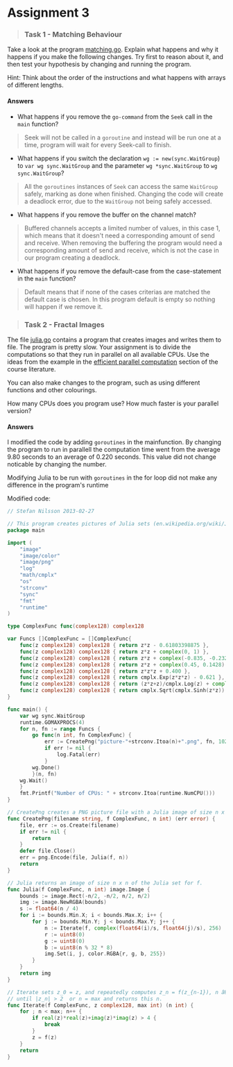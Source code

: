 # Assignment 3

> ### Task 1 - Matching Behaviour

Take a look at the program [matching.go](code/matching.go). Explain what happens and why it happens if you make the following changes. Try first to reason about it, and then test your hypothesis by changing and running the program.

Hint: Think about the order of the instructions and what happens with arrays of different lengths.

<!-- Put your answer here -->
#### Answers

  * What happens if you remove the `go-command` from the `Seek` call in the `main` function?

 > Seek will not be called in a `goroutine` and instead will be run one at a time, program will wait for every Seek-call to finish.

   * What happens if you switch the declaration `wg := new(sync.WaitGroup`) to `var wg sync.WaitGroup` and the parameter `wg *sync.WaitGroup` to `wg sync.WaitGroup`?

 > All the `goroutines` instances of `Seek` can access the same `WaitGroup` safely, marking as done when finished. Changing the code will create a deadlock error, due to the `WaitGroup` not being safely accessed.

   * What happens if you remove the buffer on the channel match?

 > Buffered channels accepts a limited number of values, in this case 1, which means that it doesn't need a corresponding amount of send and receive. When removing the buffering the program would need a corresponding amount of send and receive, which is not the case in our program creating a deadlock. 

  * What happens if you remove the default-case from the case-statement in the `main` function?

 > Default means that if none of the cases criterias are matched the default case is chosen. In this program default is empty so nothing will happen if we remove it.

> ### Task 2 - Fractal Images

The file [julia.go](code/julia.go) contains a program that creates images and writes them to file. The program is pretty slow. Your assignment is to divide the computations so that they run in parallel on all available CPUs. Use the ideas from the example in the [efficient parallel computation](http://yourbasic.org/golang/efficient-parallel-computation/) section of the course literature.

You can also make changes to the program, such as using different functions and other colourings.

How many CPUs does you program use? How much faster is your parallel version?

#### Answers

I modified the code by adding `goroutines` in the mainfunction. By changing the program to run in parallell the computation time went from the average 9.80 seconds to an average of 0.220 seconds. This value did not change noticable by changing the number. 

Modifying Julia to be run with `goroutines` in the for loop did not make any difference in the program's runtime

Modified code:

```Go
// Stefan Nilsson 2013-02-27

// This program creates pictures of Julia sets (en.wikipedia.org/wiki/Julia_set).
package main

import (
	"image"
	"image/color"
	"image/png"
	"log"
	"math/cmplx"
	"os"
	"strconv"
	"sync"
	"fmt"
	"runtime"
)

type ComplexFunc func(complex128) complex128

var Funcs []ComplexFunc = []ComplexFunc{
	func(z complex128) complex128 { return z*z - 0.61803398875 },
	func(z complex128) complex128 { return z*z + complex(0, 1) },
	func(z complex128) complex128 { return z*z + complex(-0.835, -0.2321) },
	func(z complex128) complex128 { return z*z + complex(0.45, 0.1428) },
	func(z complex128) complex128 { return z*z*z + 0.400 },
	func(z complex128) complex128 { return cmplx.Exp(z*z*z) - 0.621 },
	func(z complex128) complex128 { return (z*z+z)/cmplx.Log(z) + complex(0.268, 0.060) },
	func(z complex128) complex128 { return cmplx.Sqrt(cmplx.Sinh(z*z)) + complex(0.065, 0.122) },
}

func main() {
	var wg sync.WaitGroup
	runtime.GOMAXPROCS(4)
	for n, fn := range Funcs {
		go func(n int, fn ComplexFunc) {
			err := CreatePng("picture-"+strconv.Itoa(n)+".png", fn, 1024)
			if err != nil {
				log.Fatal(err)
			}
		wg.Done()
		}(n, fn)
	wg.Wait()
	}
	fmt.Printf("Number of CPUs: " + strconv.Itoa(runtime.NumCPU()))
}

// CreatePng creates a PNG picture file with a Julia image of size n x n.
func CreatePng(filename string, f ComplexFunc, n int) (err error) {
	file, err := os.Create(filename)
	if err != nil {
		return
	}
	defer file.Close()
	err = png.Encode(file, Julia(f, n))
	return
}

// Julia returns an image of size n x n of the Julia set for f.
func Julia(f ComplexFunc, n int) image.Image {
	bounds := image.Rect(-n/2, -n/2, n/2, n/2)
	img := image.NewRGBA(bounds)
	s := float64(n / 4)
	for i := bounds.Min.X; i < bounds.Max.X; i++ {
		for j := bounds.Min.Y; j < bounds.Max.Y; j++ {
			n := Iterate(f, complex(float64(i)/s, float64(j)/s), 256)
			r := uint8(0)
			g := uint8(0)
			b := uint8(n % 32 * 8)
			img.Set(i, j, color.RGBA{r, g, b, 255})
		}
	}
	return img
}

// Iterate sets z_0 = z, and repeatedly computes z_n = f(z_{n-1}), n â‰¥ 1,
// until |z_n| > 2  or n = max and returns this n.
func Iterate(f ComplexFunc, z complex128, max int) (n int) {
	for ; n < max; n++ {
		if real(z)*real(z)+imag(z)*imag(z) > 4 {
			break
		}
		z = f(z)
	}
	return
}
```